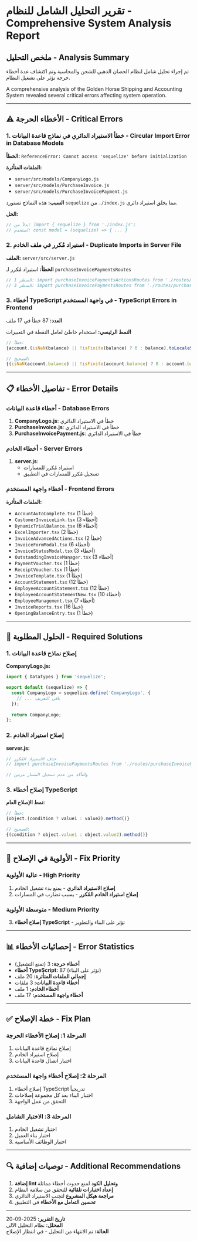 # تقرير التحليل الشامل للنظام - Comprehensive System Analysis Report

## ملخص التحليل - Analysis Summary

تم إجراء تحليل شامل لنظام الحصان الذهبي للشحن والمحاسبة وتم اكتشاف عدة أخطاء حرجة تؤثر على تشغيل النظام.

A comprehensive analysis of the Golden Horse Shipping and Accounting System revealed several critical errors affecting system operation.

---

## ⚠️ الأخطاء الحرجة - Critical Errors

### 1. خطأ الاستيراد الدائري في نماذج قاعدة البيانات - Circular Import Error in Database Models

**الخطأ:** `ReferenceError: Cannot access 'sequelize' before initialization`

**الملفات المتأثرة:**
- `server/src/models/CompanyLogo.js`
- `server/src/models/PurchaseInvoice.js`
- `server/src/models/PurchaseInvoicePayment.js`

**السبب:** هذه النماذج تستورد `sequelize` من `./index.js` مما يخلق استيراد دائري.

**الحل:**
```javascript
// بدلاً من: import { sequelize } from './index.js';
// استخدم: const model = (sequelize) => { ... }
```

### 2. استيراد مُكرر في ملف الخادم - Duplicate Imports in Server File

**الملف:** `server/src/server.js`

**الخطأ:** استيراد مُكرر لـ `purchaseInvoicePaymentsRoutes`

```javascript
// السطر 1: import purchaseInvoicePaymentsActionsRoutes from './routes/purchaseInvoicePaymentsActions.js';
// السطر 3: import purchaseInvoicePaymentsRoutes from './routes/purchaseInvoicePayments.js';
```

### 3. أخطاء TypeScript في واجهة المستخدم - TypeScript Errors in Frontend

**العدد:** 87 خطأ في 17 ملف

**النمط الرئيسي:** استخدام خاطئ لعامل النقطة في التعبيرات

```typescript
// خطأ:
{account.(isNaN(balance) || !isFinite(balance) ? 0 : balance).toLocaleString('ar-LY')}

// الصحيح:
{(isNaN(account.balance) || !isFinite(account.balance) ? 0 : account.balance).toLocaleString('ar-LY')}
```

---

## 📋 تفاصيل الأخطاء - Error Details

### أخطاء قاعدة البيانات - Database Errors

1. **CompanyLogo.js**: خطأ في الاستيراد الدائري
2. **PurchaseInvoice.js**: خطأ في الاستيراد الدائري  
3. **PurchaseInvoicePayment.js**: خطأ في الاستيراد الدائري

### أخطاء الخادم - Server Errors

1. **server.js**: 
   - استيراد مُكرر للمسارات
   - تسجيل مُكرر للمسارات في التطبيق

### أخطاء واجهة المستخدم - Frontend Errors

**الملفات المتأثرة:**
- `AccountAutoComplete.tsx` (1 خطأ)
- `CustomerInvoiceLink.tsx` (3 أخطاء) 
- `DynamicTrialBalance.tsx` (6 أخطاء)
- `ExcelImporter.tsx` (2 خطأ)
- `InvoiceAdvancedActions.tsx` (2 خطأ)
- `InvoiceFormModal.tsx` (6 أخطاء)
- `InvoiceStatusModal.tsx` (3 أخطاء)
- `OutstandingInvoiceManager.tsx` (3 أخطاء)
- `PaymentVoucher.tsx` (1 خطأ)
- `ReceiptVoucher.tsx` (1 خطأ)
- `InvoiceTemplate.tsx` (1 خطأ)
- `AccountStatement.tsx` (12 خطأ)
- `EmployeeAccountStatement.tsx` (12 خطأ)
- `EmployeeAccountStatementNew.tsx` (10 أخطاء)
- `EmployeeManagement.tsx` (7 أخطاء)
- `InvoiceReports.tsx` (16 خطأ)
- `OpeningBalanceEntry.tsx` (1 خطأ)

---

## 🔧 الحلول المطلوبة - Required Solutions

### 1. إصلاح نماذج قاعدة البيانات

**CompanyLogo.js:**
```javascript
import { DataTypes } from 'sequelize';

export default (sequelize) => {
  const CompanyLogo = sequelize.define('CompanyLogo', {
    // ... باقي التعريف
  });
  
  return CompanyLogo;
};
```

### 2. إصلاح استيراد الخادم

**server.js:**
```javascript
// حذف الاستيراد المُكرر
// import purchaseInvoicePaymentsRoutes from './routes/purchaseInvoicePayments.js';

// والتأكد من عدم تسجيل المسار مرتين
```

### 3. إصلاح أخطاء TypeScript

**نمط الإصلاح العام:**
```typescript
// خطأ:
{object.(condition ? value1 : value2).method()}

// الصحيح:
{(condition ? object.value1 : object.value2).method()}
```

---

## 🚨 الأولوية في الإصلاح - Fix Priority

### عالية الأولوية - High Priority
1. **إصلاح الاستيراد الدائري** - يمنع بدء تشغيل الخادم
2. **إصلاح استيراد الخادم المُكرر** - يسبب تضارب في المسارات

### متوسطة الأولوية - Medium Priority  
3. **إصلاح أخطاء TypeScript** - تؤثر على البناء والتطوير

---

## 📊 إحصائيات الأخطاء - Error Statistics

- **أخطاء حرجة:** 3 (تمنع التشغيل)
- **أخطاء TypeScript:** 87 (تؤثر على البناء)
- **إجمالي الملفات المتأثرة:** 20 ملف
- **أخطاء قاعدة البيانات:** 3 ملفات
- **أخطاء الخادم:** 1 ملف  
- **أخطاء واجهة المستخدم:** 17 ملف

---

## ✅ خطة الإصلاح - Fix Plan

### المرحلة 1: إصلاح الأخطاء الحرجة
1. إصلاح نماذج قاعدة البيانات
2. إصلاح استيراد الخادم
3. اختبار اتصال قاعدة البيانات

### المرحلة 2: إصلاح أخطاء واجهة المستخدم
1. إصلاح أخطاء TypeScript تدريجياً
2. اختبار البناء بعد كل مجموعة إصلاحات
3. التحقق من عمل الواجهة

### المرحلة 3: الاختبار الشامل
1. اختبار تشغيل الخادم
2. اختبار بناء العميل
3. اختبار الوظائف الأساسية

---

## 🔍 توصيات إضافية - Additional Recommendations

1. **إضافة lint وتحليل الكود** لمنع حدوث أخطاء مماثلة
2. **إعداد اختبارات تلقائية** للتحقق من سلامة النظام
3. **مراجعة هيكل المشروع** لتجنب الاستيراد الدائري
4. **تحسين التعامل مع الأخطاء** في التطبيق

---

**تاريخ التقرير:** 2025-09-20  
**المحلل:** نظام التحليل الآلي  
**الحالة:** تم الانتهاء من التحليل - في انتظار الإصلاح
